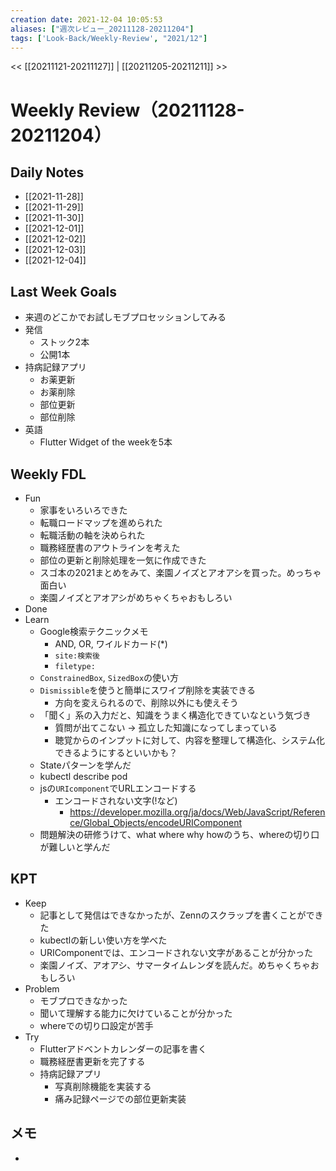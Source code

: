 ```yaml
---
creation date: 2021-12-04 10:05:53
aliases: ["週次レビュー_20211128-20211204"]
tags: ['Look-Back/Weekly-Review', "2021/12"]
---
```

<< [[20211121-20211127]] | [[20211205-20211211]] >>

# Weekly Review（20211128-20211204）

## Daily Notes

- [[2021-11-28]]
- [[2021-11-29]]
- [[2021-11-30]]
- [[2021-12-01]]
- [[2021-12-02]]
- [[2021-12-03]]
- [[2021-12-04]]

## Last Week Goals

- 来週のどこかでお試しモブプロセッションしてみる
- 発信
  - ストック2本
  - 公開1本
- 持病記録アプリ
  - お薬更新
  - お薬削除
  - 部位更新
  - 部位削除
- 英語
  - Flutter Widget of the weekを5本

## Weekly FDL

- Fun
  - 家事をいろいろできた
  - 転職ロードマップを進められた
  - 転職活動の軸を決められた
  - 職務経歴書のアウトラインを考えた
  - 部位の更新と削除処理を一気に作成できた
  - スゴ本の2021まとめをみて、楽園ノイズとアオアシを買った。めっちゃ面白い
  - 楽園ノイズとアオアシがめちゃくちゃおもしろい
- Done
- Learn
  - Google検索テクニックメモ
    - AND, OR, ワイルドカード(*)
    - `site:検索後`
    - `filetype:`
  - `ConstrainedBox`, `SizedBox`の使い方
  - `Dismissible`を使うと簡単にスワイプ削除を実装できる
    - 方向を変えられるので、削除以外にも使えそう
  - 「聞く」系の入力だと、知識をうまく構造化できていなという気づき
    - 質問が出てこない -> 孤立した知識になってしまっている
    - 聴覚からのインプットに対して、内容を整理して構造化、システム化できるようにするといいかも？
  - Stateパターンを学んだ
  - kubectl describe pod
  - jsの`URIcomponent`でURLエンコードする
    - エンコードされない文字(!など)
      - https://developer.mozilla.org/ja/docs/Web/JavaScript/Reference/Global_Objects/encodeURIComponent
  - 問題解決の研修うけて、what where why howのうち、whereの切り口が難しいと学んだ

## KPT

- Keep
  - 記事として発信はできなかったが、Zennのスクラップを書くことができた
  - kubectlの新しい使い方を学べた
  - URIComponentでは、エンコードされない文字があることが分かった
  - 楽園ノイズ、アオアシ、サマータイムレンダを読んだ。めちゃくちゃおもしろい
- Problem
  - モブプロできなかった
  - 聞いて理解する能力に欠けていることが分かった
  - whereでの切り口設定が苦手
- Try
  - Flutterアドベントカレンダーの記事を書く
  - 職務経歴書更新を完了する
  - 持病記録アプリ
    - 写真削除機能を実装する
    - 痛み記録ページでの部位更新実装

## メモ
-
